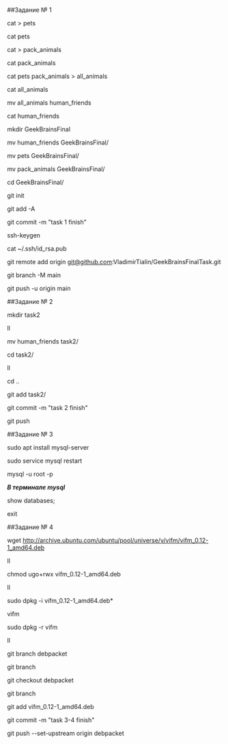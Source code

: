 ##Задание № 1

cat > pets

cat pets

cat > pack_animals

cat pack_animals

cat pets pack_animals > all_animals

cat all_animals

mv all_animals human_friends

cat human_friends

mkdir GeekBrainsFinal

mv human_friends GeekBrainsFinal/

mv pets GeekBrainsFinal/

mv pack_animals GeekBrainsFinal/

cd GeekBrainsFinal/

git init

git add -A

git commit -m "task 1 finish"

ssh-keygen

cat ~/.ssh/id_rsa.pub

git remote add origin git@github.com:VladimirTialin/GeekBrainsFinalTask.git

git branch -M main

git push -u origin main


##Задание № 2

mkdir task2

ll

mv human_friends task2/

cd task2/

ll

cd ..

git add task2/

git commit -m "task 2 finish"

git push


##Задание № 3

sudo apt install mysql-server

sudo service mysql restart

mysql -u root -p


***В терминале mysql***

show databases;

exit


##Задание № 4

wget http://archive.ubuntu.com/ubuntu/pool/universe/v/vifm/vifm_0.12-1_amd64.deb

ll

chmod ugo+rwx vifm_0.12-1_amd64.deb

ll

sudo dpkg -i vifm_0.12-1_amd64.deb*

vifm

sudo dpkg -r vifm

ll

git branch debpacket

git branch

git checkout debpacket

git branch

git add vifm_0.12-1_amd64.deb

git commit -m "task 3-4 finish"

git push --set-upstream origin debpacket
